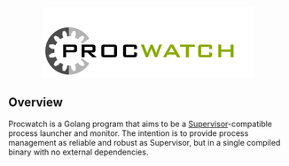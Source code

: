 <p align="center">
    <img src="/contrib/procwatch-128.png" alt="Procwatch logo">
</p>

## Overview

Procwatch is a Golang program that aims to be a [Supervisor](http://supervisord.org/)-compatible process launcher and monitor.  The intention is to provide process management as reliable and robust as Supervisor, but in a single compiled binary with no external dependencies.